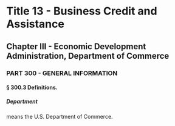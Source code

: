 
# Title 13 - Business Credit and Assistance
## Chapter III - Economic Development Administration, Department of Commerce
### PART 300 - GENERAL INFORMATION
#### § 300.3 Definitions.
##### Department

means the U.S. Department of Commerce.
